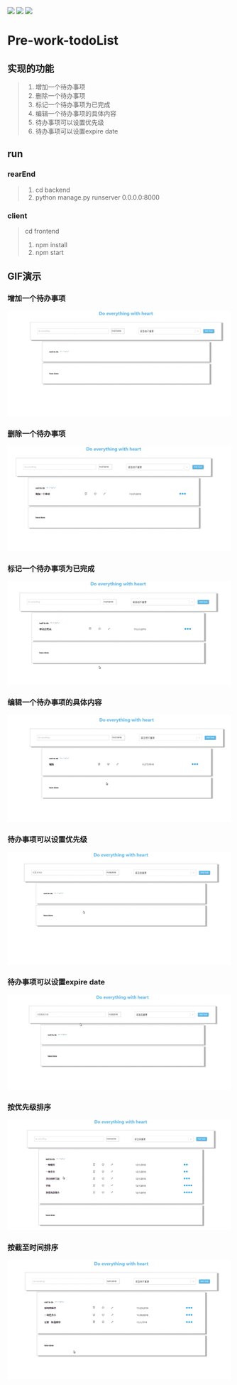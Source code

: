 <p>
<a href="https://www.python.org/downloads/release/python-2715/"><img src="https://img.shields.io/badge/python-2.7.15-blue.svg"></a>
<a href="https://docs.djangoproject.com/en/2.1/releases/1.8.19/"><img src="https://img.shields.io/badge/django-1.8.19-blue.svg"></a>
<a href="https://www.django-rest-framework.org/"><img src="https://img.shields.io/badge/DRF-3.5.4-blue.svg"></a>
</p>


# Pre-work-todoList
## 实现的功能
> 1. 增加一个待办事项
> 2. 删除一个待办事项
> 3. 标记一个待办事项为已完成
> 4. 编辑一个待办事项的具体内容
> 5. 待办事项可以设置优先级
> 6. 待办事项可以设置expire date


## run
 ### rearEnd
 > 1.    cd backend
 > 2.    python manage.py runserver 0.0.0.0:8000
 ### client
 > cd frontend
 > 1.    npm install
 > 2.    npm start
## GIF演示
### 增加一个待办事项
![image](https://github.com/yewenjunfighting/Pre-work-todoList/blob/master/screenShots/addItem.gif)
### 删除一个待办事项
![image](https://github.com/yewenjunfighting/Pre-work-todoList/blob/master/screenShots/delItem.gif)
### 标记一个待办事项为已完成
![image](https://github.com/yewenjunfighting/Pre-work-todoList/blob/master/screenShots/isDone.gif)
### 编辑一个待办事项的具体内容
![image](https://github.com/yewenjunfighting/Pre-work-todoList/blob/master/screenShots/editItem.gif)
### 待办事项可以设置优先级
![image](https://github.com/yewenjunfighting/Pre-work-todoList/blob/master/screenShots/setPriority.gif)
### 待办事项可以设置expire date
![image](https://github.com/yewenjunfighting/Pre-work-todoList/blob/master/screenShots/setDate.gif)
### 按优先级排序
![image](https://github.com/yewenjunfighting/Pre-work-todoList/blob/master/screenShots/sortPriority.gif)
### 按截至时间排序
![image](https://github.com/yewenjunfighting/Pre-work-todoList/blob/master/screenShots/sortDate.gif)
